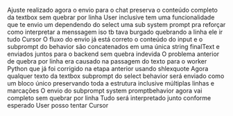 Ajuste realizado agora o envio para o chat preserva o conteúdo completo da textbox sem quebrar por linha
User
inclusive tem uma funcionalidade que te envio um dependendo do select uma sub system prompt pra reforçar como interpretar a menssagem iso tb tava burgado quebrando a linha ele ir tudo
Cursor
O fluxo do envio já está correto o conteúdo do input e o subprompt do behavior são concatenados em uma única string finalText e enviados juntos para o backend sem quebra indevida O problema anterior de quebra por linha era causado na passagem do texto para o worker Python que já foi corrigido na etapa anterior usando shlexquote
Agora qualquer texto da textbox  subprompt do select behavior será enviado como um bloco único preservando toda a estrutura inclusive múltiplas linhas e marcações
 O envio do subprompt system promptbehavior agora vai completo sem quebrar por linha Tudo será interpretado junto conforme esperado
User
posso tentar
Cursor